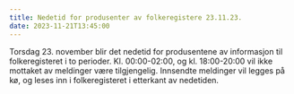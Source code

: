 ```yaml
---
title: Nedetid for produsenter av folkeregistere 23.11.23.
date: 2023-11-21T13:45:00
---
```

Torsdag 23. november blir det nedetid for produsentene av informasjon til folkeregisteret i to perioder. 
Kl. 00:00-02:00, og kl. 18:00-20:00 vil ikke mottaket av meldinger være tilgjengelig. 
Innsendte meldinger vil legges på kø, og leses inn i folkeregisteret i etterkant av nedetiden. 
